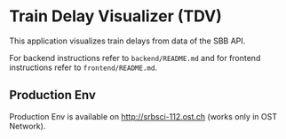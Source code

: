 # Train Delay Visualizer (TDV)
This application visualizes train delays from data of the SBB API.

For backend instructions refer to `backend/README.md` and for frontend instructions refer to `frontend/README.md`.

## Production Env
Production Env is available on http://srbsci-112.ost.ch (works only in OST Network).
